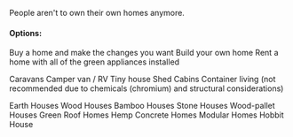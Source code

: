People aren't to own their own homes anymore.

#### Options:
Buy a home and make the changes you want
Build your own home
Rent a home with all of the green appliances installed

Caravans
Camper van / RV
Tiny house
Shed
Cabins
Container living (not recommended due to chemicals (chromium) and structural considerations)


Earth Houses
Wood Houses
Bamboo Houses
Stone Houses
Wood-pallet Houses
Green Roof Homes
Hemp Concrete Homes
Modular Homes
Hobbit House

